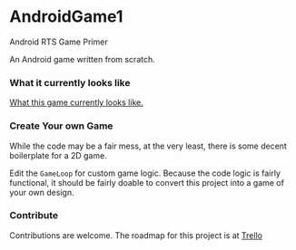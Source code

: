 AndroidGame1
============

Android RTS Game Primer

An Android game written from scratch. 

### What it currently looks like

[What this game currently looks like.](http://eric.buzz/tenthgame) 


### Create Your own Game

While the code may be a fair mess, at the very least, there is some decent boilerplate for a 2D game.

Edit the `GameLoop` for custom game logic. 
Because the code logic is fairly functional, it should be fairly doable to convert this project 
into a game of your own design. 


### Contribute

Contributions are welcome. The roadmap for this project is at [Trello](https://trello.com/b/r1JkwwR0/android-rts)
